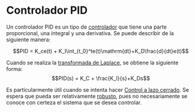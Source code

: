 # Controlador PID

Un controlador PID es un tipo de [controlador](Control.md) que tiene una parte proporcional, una integral y una derivativa. Se puede describir de la siguiente manera:

$$PID = K_ce(t) + K_I\int_{t_0}^te(t)\mathrm{dt}+K_D\frac{d}{dt}e(t)$$

Cuando se realiza la [transformada de Laplace](../Matematica/Transformada%20de%20Laplace.md), se obtiene la siguiente forma:
$$PID(s) = K_C + \frac{K_I}{s}+K_Ds$$

Es particularmente útil cuando se intenta hacer [Control a lazo cerrado](Control%20a%20lazo%20cerrado.md). Se espera que pueda ser relativamente [robusto](Robustez.md), pues no necesariamente se conoce con certeza el sistema que se desea controlar.
